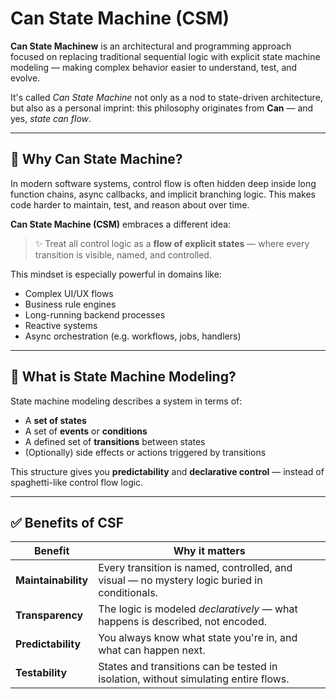 # Can State Machine (CSM)

**Can State Machinew** is an architectural and programming approach focused on replacing traditional sequential logic with explicit state machine modeling — making complex behavior easier to understand, test, and evolve.

It's called *Can State Machine* not only as a nod to state-driven architecture, but also as a personal imprint: this philosophy originates from **Can** — and yes, *state can flow*.

---

## 🌱 Why Can State Machine?

In modern software systems, control flow is often hidden deep inside long function chains, async callbacks, and implicit branching logic. This makes code harder to maintain, test, and reason about over time.

**Can State Machine (CSM)** embraces a different idea:

> ✨ Treat all control logic as a **flow of explicit states** — where every transition is visible, named, and controlled.

This mindset is especially powerful in domains like:

- Complex UI/UX flows
- Business rule engines
- Long-running backend processes
- Reactive systems
- Async orchestration (e.g. workflows, jobs, handlers)

---

## 🧠 What is State Machine Modeling?

State machine modeling describes a system in terms of:

- A **set of states**
- A set of **events** or **conditions**
- A defined set of **transitions** between states
- (Optionally) side effects or actions triggered by transitions

This structure gives you **predictability** and **declarative control** — instead of spaghetti-like control flow logic.

---

## ✅ Benefits of CSF

| Benefit         | Why it matters                                                                 |
|------------------|---------------------------------------------------------------------------------|
| **Maintainability** | Every transition is named, controlled, and visual — no mystery logic buried in conditionals. |
| **Transparency**    | The logic is modeled *declaratively* — what happens is described, not encoded. |
| **Predictability**  | You always know what state you're in, and what can happen next. |
| **Testability**     | States and transitions can be tested in isolation, without simulating entire flows. |